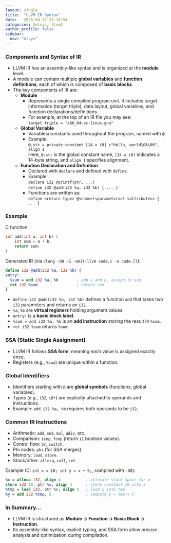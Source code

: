 ```yaml
---
layout: single
title:  "LLVM IR Syntax"
date:   2025-04-22 21:10:54 
categories: [mlsys, llvm]
author_profile: false
sidebar:
  nav: "mlsys"
---
```


### Components and Syntax of IR

- LLVM IR has an assembly-like syntax and is organized at the **module** level.  
- A module can contain multiple **global variables** and **function definitions**, each of which is composed of **basic blocks**.  
- The key components of IR are:  
    - **Module**  
        - Represents a single compiled program unit. It includes target information (target triple), data layout, global variables, and function declarations/definitions.  
        - For example, at the top of an IR file you may see:  
          `target triple = "x86_64-pc-linux-gnu"`  
    - **Global Variable**  
        - Variables/constants used throughout the program, named with `@`.  
        - Example:  
          `@.str = private constant [14 x i8] c"Hello, world\0A\00", align 1`  
          Here, `@.str` is the global constant name, `[14 x i8]` indicates a 14-byte string, and `align 1` specifies alignment.  
    - **Function Declaration and Definition**  
        - Declared with `declare` and defined with `define`.  
        - Example:  
          `declare i32 @printf(ptr, ...)`  
          `define i32 @add(i32 %a, i32 %b) { ... }`  
        - Functions are written as:  
          `define <return type> @<name>(<parameters>) <attributes> { ... }`  

### Example

C function:

```c
int add(int a, int b) {
    int sum = a + b;
    return sum;
}
```

Generated IR (via `clang -O0 -S -emit-llvm code.c -o code.ll`):

```llvm
define i32 @add(i32 %a, i32 %b) {
entry:
  %sum = add i32 %a, %b        ; add a and b, assign to sum
  ret i32 %sum                 ; return sum
}
```

- `define i32 @add(i32 %a, i32 %b)` defines a function `add` that takes two `i32` parameters and returns an `i32`.  
- `%a`, `%b` are **virtual registers** holding argument values.  
- `entry:` is a **basic block label**.  
- `%sum = add i32 %a, %b` is an **add instruction** storing the result in `%sum`.  
- `ret i32 %sum` returns `%sum`.  

### SSA (Static Single Assignment)

- LLVM IR follows **SSA form**, meaning each value is assigned exactly once.  
- Registers (e.g., `%sum`) are unique within a function.  

### Global Identifiers

- Identifiers starting with `@` are **global symbols** (functions, global variables).  
- Types (e.g., `i32`, `i8*`) are explicitly attached to operands and instructions.  
- Example: `add i32 %a, %b` requires both operands to be `i32`.  

### Common IR Instructions

- Arithmetic: `add`, `sub`, `mul`, `udiv`, etc.  
- Comparison: `icmp`, `fcmp` (return `i1` boolean values).  
- Control flow: `br`, `switch`.  
- Phi nodes: `phi` (for SSA merges).  
- Memory: `load`, `store`.  
- Stack/other: `alloca`, `call`, `ret`.  

Example (C: `int x = 10; int y = x + 5;`, compiled with `-O0`):

```llvm
%x = alloca i32, align 4           ; allocate stack space for x
store i32 10, ptr %x, align 4      ; store constant 10 into x
%tmp = load i32, ptr %x, align 4   ; load x into tmp
%y = add i32 %tmp, 5               ; compute y = tmp + 5
```

### In Summary…

- LLVM IR is structured as **Module → Function → Basic Block → Instruction**.  
- Its assembly-like syntax, explicit typing, and SSA form allow precise analysis and optimization during compilation.  
